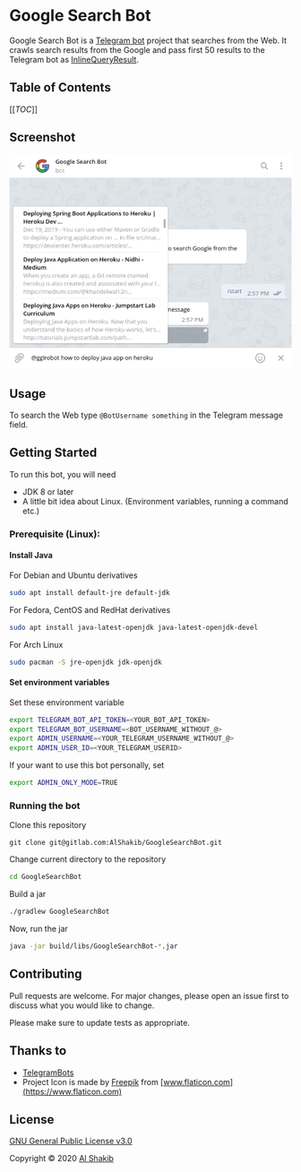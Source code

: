 <h1>Google Search Bot</h1>

Google Search Bot is a [Telegram bot](https://core.telegram.org/bots) project that searches from the Web. It crawls search results from the Google and pass first 50 results to the Telegram bot as [InlineQueryResult](https://core.telegram.org/bots/api#inlinequeryresult).

## Table of Contents

[[_TOC_]]

## Screenshot

![Screenshot](screenshot.png)

## Usage

To search the Web type `@BotUsername something` in the Telegram message field.

## Getting Started

To run this bot, you will need 

- JDK 8 or later
- A little bit idea about Linux. (Environment variables, running a command etc.)

### Prerequisite (Linux):

#### Install Java

For Debian and Ubuntu derivatives

```bash
sudo apt install default-jre default-jdk
```

For Fedora, CentOS and RedHat derivatives

```bash
sudo apt install java-latest-openjdk java-latest-openjdk-devel
```

For Arch Linux

```bash
sudo pacman -S jre-openjdk jdk-openjdk
```

#### Set environment variables

Set these environment variable

```bash
export TELEGRAM_BOT_API_TOKEN=<YOUR_BOT_API_TOKEN>
export TELEGRAM_BOT_USERNAME=<BOT_USERNAME_WITHOUT_@>
export ADMIN_USERNAME=<YOUR_TELEGRAM_USERNAME_WITHOUT_@>
export ADMIN_USER_ID=<YOUR_TELEGRAM_USERID>
```

If your want to use this bot personally, set

```bash
export ADMIN_ONLY_MODE=TRUE
```

### Running the bot

Clone this repository

```bas
git clone git@gitlab.com:AlShakib/GoogleSearchBot.git
```

Change current directory to the repository

```bash
cd GoogleSearchBot
```

Build a jar

```bash
./gradlew GoogleSearchBot
```

Now, run the jar

```bash
java -jar build/libs/GoogleSearchBot-*.jar
```

## Contributing

Pull requests are welcome. For major changes, please open an issue first to discuss what you would like to change.

Please make sure to update tests as appropriate.

## Thanks to

- [TelegramBots](https://github.com/rubenlagus/TelegramBots)
- Project Icon is made by [Freepik](https://www.flaticon.com/authors/freepik) from [www.flaticon.com](https://www.flaticon.com)

## License

[GNU General Public License v3.0](LICENSE)

Copyright © 2020 [Al Shakib](https://alshakib.dev)